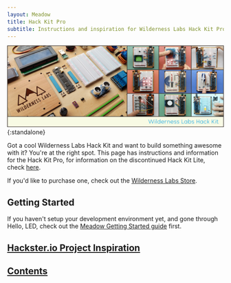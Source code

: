 ```yaml
---
layout: Meadow
title: Hack Kit Pro
subtitle: Instructions and inspiration for Wilderness Labs Hack Kit Pro.
---
```


![](Wilderness_Labs_Hack_Kit.svg){:standalone}

Got a cool Wilderness Labs Hack Kit and want to build something awesome with it? You're at the right spot. This page has instructions and information for the Hack Kit Pro, for information on the discontinued Hack Kit Lite, check [here](HackKitLite/).

If you'd like to purchase one, check out the [Wilderness Labs Store](https://store.wildernesslabs.co/).

## Getting Started

If you haven't setup your development environment yet, and gone through Hello, LED, check out the [Meadow Getting Started guide](/Meadow/Getting_Started/) first.

## [Hackster.io Project Inspiration](Projects/)

## [Contents](Contents/)
